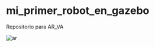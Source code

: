 # mi_primer_robot_en_gazebo
Repositorio para AR_VA

![ar](https://user-images.githubusercontent.com/81781767/113629856-9952cd00-962c-11eb-9a8c-a5228a0ca674.jpg)
